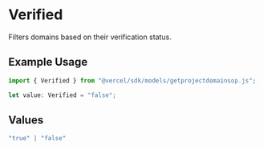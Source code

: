 # Verified

Filters domains based on their verification status.

## Example Usage

```typescript
import { Verified } from "@vercel/sdk/models/getprojectdomainsop.js";

let value: Verified = "false";
```

## Values

```typescript
"true" | "false"
```